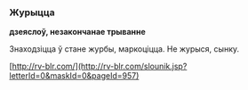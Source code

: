 ### Журыцца
**дзеяслоў, незакончанае трыванне**

Знаходзіцца ў стане журбы, маркоціцца. Не журыся, сынку.

<a rel="author">[http://rv-blr.com/](http://rv-blr.com/slounik.jsp?letterId=0&maskId=0&pageId=957)</a>
